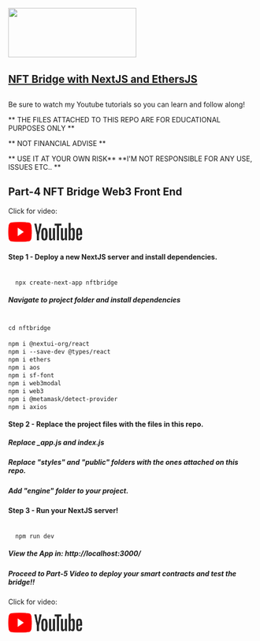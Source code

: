 <a href="http://youtube.a3b.io" target="_blank"><img src="https://github.com/net2devcrypto/NFT-Bridge-Web3-Portal-NextJS-EthersJS/blob/main/pics/nftbridge3.png" width="260" height="100"><h2>NFT Bridge with NextJS and EthersJS</h2></a>
##
Be sure to watch my Youtube tutorials so you can learn and follow along!

** THE FILES ATTACHED TO THIS REPO ARE FOR EDUCATIONAL PURPOSES ONLY **

** NOT FINANCIAL ADVISE **

** USE IT AT YOUR OWN RISK** **I'M NOT RESPONSIBLE FOR ANY USE, ISSUES ETC.. **

## Part-4 NFT Bridge Web3 Front End

Click for video:

<a href="https://youtu.be/IhHPG8BET5w" target="_blank"><img src="https://github.com/net2devcrypto/misc/blob/main/ytlogo2.png" width="150" height="40"></a> 

<h4> Step 1 - Deploy a new NextJS server and install dependencies. </h4>

```shell

  npx create-next-app nftbridge

```

<h5>Navigate to project folder and install dependencies</h5>

```shell

cd nftbridge

npm i @nextui-org/react
npm i --save-dev @types/react
npm i ethers
npm i aos
npm i sf-font
npm i web3modal
npm i web3
npm i @metamask/detect-provider
npm i axios

```

<h4> Step 2 - Replace the project files with the files in this repo. </h4>

<h5> Replace _app.js and index.js </h5>

<h5> Replace "styles" and "public" folders with the ones attached on this repo. </h5>

<h5> Add "engine" folder to your project. </h5>

<h4> Step 3 - Run your NextJS server! </h4>

```shell

  npm run dev

```
<h5> View the App in: http://localhost:3000/ </h5>

<h5> Proceed to Part-5 Video to deploy your smart contracts and test the bridge!! </h5>

Click for video:

<a href="https://youtu.be/lEuG9icCGr8" target="_blank"><img src="https://github.com/net2devcrypto/misc/blob/main/ytlogo2.png" width="150" height="40"></a> 
